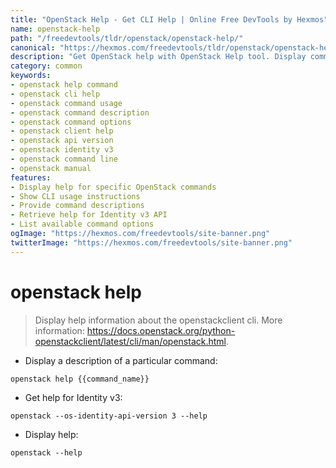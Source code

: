 ```yaml
---
title: "OpenStack Help - Get CLI Help | Online Free DevTools by Hexmos"
name: openstack-help
path: "/freedevtools/tldr/openstack/openstack-help/"
canonical: "https://hexmos.com/freedevtools/tldr/openstack/openstack-help/"
description: "Get OpenStack help with OpenStack Help tool. Display command descriptions and understand CLI usage. Free online tool, no registration required."
category: common
keywords:
- openstack help command
- openstack cli help
- openstack command usage
- openstack command description
- openstack command options
- openstack client help
- openstack api version
- openstack identity v3
- openstack command line
- openstack manual
features:
- Display help for specific OpenStack commands
- Show CLI usage instructions
- Provide command descriptions
- Retrieve help for Identity v3 API
- List available command options
ogImage: "https://hexmos.com/freedevtools/site-banner.png"
twitterImage: "https://hexmos.com/freedevtools/site-banner.png"
---
```


# openstack help

> Display help information about the openstackclient cli.
> More information: <https://docs.openstack.org/python-openstackclient/latest/cli/man/openstack.html>.

- Display a description of a particular command:

`openstack help {{command_name}}`

- Get help for Identity v3:

`openstack --os-identity-api-version 3 --help`

- Display help:

`openstack --help`

